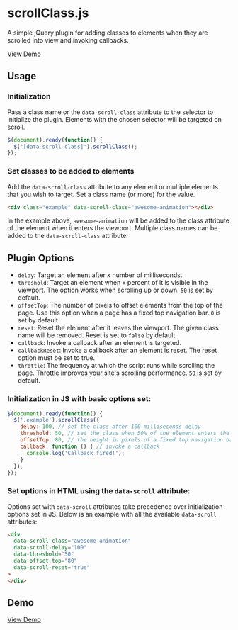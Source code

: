 # scrollClass.js

A simple jQuery plugin for adding classes to elements when they are scrolled into view and invoking callbacks.  

[View Demo](http://www.virgiliudiaconu.com/work/scroll-class/)

## Usage

### Initialization

Pass a class name or the `data-scroll-class` attribute to the selector to initialize the plugin. Elements with the chosen selector will be targeted on scroll.

```js
$(document).ready(function() {
  $('[data-scroll-class]').scrollClass();
});
```

### Set classes to be added to elements

Add the `data-scroll-class` attribute to any element or multiple elements that you wish to target. Set a class name (or more) for the value.

```html
<div class="example" data-scroll-class="awesome-animation"></div>
```

In the example above, `awesome-animation` will be added to the class attribute of the element when it enters the viewport. Multiple class names can be added to the `data-scroll-class` attribute.

## Plugin Options

- `delay`: Target an element after x number of milliseconds.
- `threshold`: Target an element when x percent of it is visible in the viewport. The option works when scrolling up or down. `50` is set by default.
- `offsetTop`: The number of pixels to offset elements from the top of the page. Use this option when a page has a fixed top navigation bar. `0` is set by default.
- `reset`: Reset the element after it leaves the viewport. The given class name will be removed. Reset is set to `false` by default.
- `callback`: Invoke a callback after an element is targeted.
- `callbackReset`: Invoke a callback after an element is reset. The reset option must be set to true.
- `throttle`: The frequency at which the script runs while scrolling the page. Throttle improves your site's scrolling performance. `50` is set by default.

### Initialization in JS with basic options set:

```js
$(document).ready(function() {
  $('.example').scrollClass({
    delay: 100, // set the class after 100 milliseconds delay
    threshold: 50, // set the class when 50% of the element enters the viewport
    offsetTop: 80, // the height in pixels of a fixed top navigation bar
    callback: function () { // invoke a callback
      console.log('Callback fired!');
    }
  });
});
```
### Set options in HTML using the `data-scroll` attribute:

Options set with `data-scroll` attributes take precedence over initialization options set in JS. Below is an example with all the available `data-scroll` attributes:

```html
<div
  data-scroll-class="awesome-animation"
  data-scroll-delay="100"
  data-threshold="50"
  data-offset-top="80"
  data-scroll-reset="true"
>
</div>
```

## Demo
[View Demo](http://www.virgiliudiaconu.com/work/scroll-class/)
